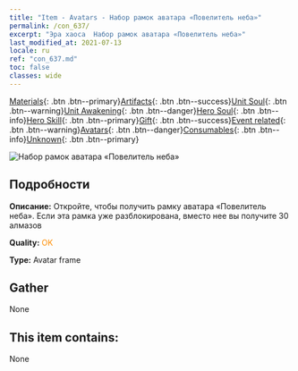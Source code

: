 ```yaml
---
title: "Item - Avatars - Набор рамок аватара «Повелитель неба»"
permalink: /con_637/
excerpt: "Эра хаоса  Набор рамок аватара «Повелитель неба»"
last_modified_at: 2021-07-13
locale: ru
ref: "con_637.md"
toc: false
classes: wide
---
```

 [Materials](/ItemsRU/){: .btn .btn--primary}[Artifacts](/ItemsRU/Artifacts/){: .btn .btn--success}[Unit Soul](/ItemsRU/UnitSoul/){: .btn .btn--warning}[Unit Awakening](/ItemsRU/UnitAwakening/){: .btn .btn--danger}[Hero Soul](/ItemsRU/HeroSoul/){: .btn .btn--info}[Hero Skill](/ItemsRU/HeroSkill/){: .btn .btn--primary}[Gift](/ItemsRU/Gift/){: .btn .btn--success}[Event related](/ItemsRU/Events/){: .btn .btn--warning}[Avatars](/ItemsRU/Avatars/){: .btn .btn--danger}[Consumables](/ItemsRU/Consumables/){: .btn .btn--info}[Unknown](/ItemsRU/Unknown/){: .btn .btn--primary}

 ![Набор рамок аватара «Повелитель неба»](/images/a/avatarFrame_41.png)

## Подробности
 **Описание:** Откройте, чтобы получить рамку аватара «Повелитель неба». Если эта рамка уже разблокирована, вместо нее вы получите 30 алмазов

 **Quality:** <span style="color: #FF8C00">OK</span>

 **Type:** Avatar frame

## Gather

  None

## This item contains:

  None

